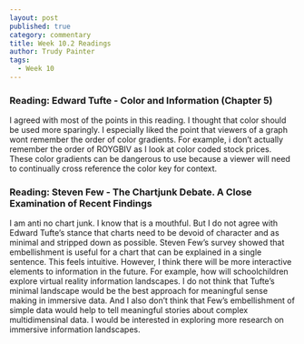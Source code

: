 ```yaml
---
layout: post
published: true
category: commentary
title: Week 10.2 Readings
author: Trudy Painter
tags:
  - Week 10
---
```

### Reading: Edward Tufte - Color and Information (Chapter 5)

I agreed with most of the points in this reading. I thought that color should be used more sparingly. I especially liked the point that viewers of a graph wont remember the order of color gradients. For example, i don’t actually remember the order of ROYGBIV as I look at color coded stock prices. These color gradients can be dangerous to use because a viewer will need to continually cross reference the color key for context.

### Reading: Steven Few - The Chartjunk Debate. A Close Examination of Recent Findings

I am anti no chart junk. I know that is a mouthful. But I do not agree with Edward Tufte’s stance that charts need to be devoid of character and as minimal and stripped down as possible. Steven Few’s survey showed that embellishment is useful for a chart that can be explained in a single sentence. This feels intuitive. However, I think there will be more interactive elements to information in the future. For example, how will schoolchildren explore virtual reality information landscapes. I do not think that Tufte’s minimal landscape would be the best approach for meaningful sense making in immersive data. And I also don’t think that Few’s embellishment of simple data would help to tell meaningful stories about complex multidimensinal data. I would be interested in exploring more research on immersive information landscapes.
